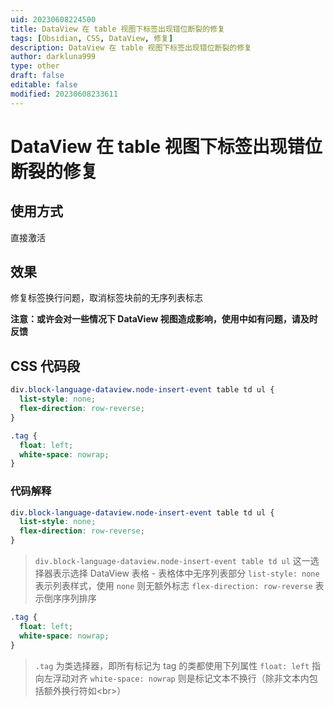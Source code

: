```yaml
---
uid: 20230608224500
title: DataView 在 table 视图下标签出现错位断裂的修复
tags: [Obsidian, CSS, DataView, 修复]
description: DataView 在 table 视图下标签出现错位断裂的修复
author: darkluna999
type: other
draft: false
editable: false
modified: 20230608233611
---
```


# DataView 在 table 视图下标签出现错位断裂的修复

## 使用方式

直接激活

## 效果

修复标签换行问题，取消标签块前的无序列表标志

**注意：或许会对一些情况下 DataView 视图造成影响，使用中如有问题，请及时反馈**

## CSS 代码段

```CSS
div.block-language-dataview.node-insert-event table td ul {
  list-style: none;
  flex-direction: row-reverse;
}

.tag {
  float: left;
  white-space: nowrap;
}
```

### 代码解释

```CSS
div.block-language-dataview.node-insert-event table td ul {
  list-style: none;
  flex-direction: row-reverse;
}
```

> `div.block-language-dataview.node-insert-event table td ul`
> 这一选择器表示选择 DataView 表格 - 表格体中无序列表部分
>`list-style: none` 表示列表样式，使用 `none` 则无额外标志
>`flex-direction: row-reverse` 表示倒序序列排序

```CSS
.tag {
  float: left;
  white-space: nowrap;
}
```

> `.tag` 为类选择器，即所有标记为 tag 的类都使用下列属性
> `float: left` 指向左浮动对齐
> `white-space: nowrap` 则是标记文本不换行（除非文本内包括额外换行符如\<br\>）
